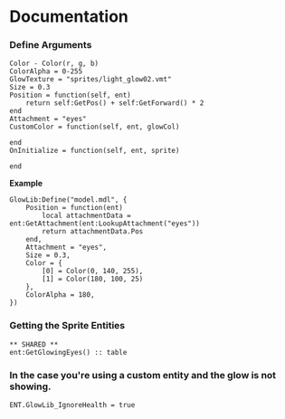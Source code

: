 # Documentation
### Define Arguments
```
Color - Color(r, g, b)
ColorAlpha = 0-255
GlowTexture = "sprites/light_glow02.vmt"
Size = 0.3
Position = function(self, ent)
    return self:GetPos() + self:GetForward() * 2
end
Attachment = "eyes"
CustomColor = function(self, ent, glowCol)

end
OnInitialize = function(self, ent, sprite)

end
```

**Example**
```
GlowLib:Define("model.mdl", {
    Position = function(ent)
        local attachmentData = ent:GetAttachment(ent:LookupAttachment("eyes"))
        return attachmentData.Pos
    end,
    Attachment = "eyes",
    Size = 0.3,
    Color = {
        [0] = Color(0, 140, 255),
        [1] = Color(180, 100, 25)
    },
    ColorAlpha = 180,
})
```
### Getting the Sprite Entities
```
** SHARED **
ent:GetGlowingEyes() :: table
```
### In the case you're using a custom entity and the glow is not showing.
```
ENT.GlowLib_IgnoreHealth = true
```
